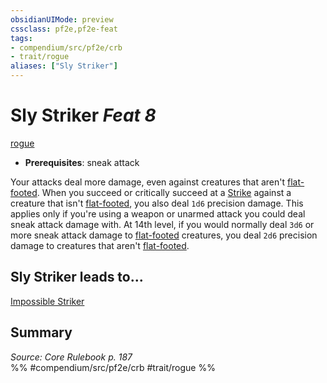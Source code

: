 ```yaml
---
obsidianUIMode: preview
cssclass: pf2e,pf2e-feat
tags:
- compendium/src/pf2e/crb
- trait/rogue
aliases: ["Sly Striker"]
---
```

# Sly Striker  *Feat 8*  
[rogue](../../rules/traits/rogue.md)  

- **Prerequisites**: sneak attack

Your attacks deal more damage, even against creatures that aren't [flat-footed](../../rules/conditions.md#Flat-footed). When you succeed or critically succeed at a [Strike](../../rules/actions/strike.md) against a creature that isn't [flat-footed](../../rules/conditions.md#Flat-footed), you also deal `1d6` precision damage. This applies only if you're using a weapon or unarmed attack you could deal sneak attack damage with. At 14th level, if you would normally deal `3d6` or more sneak attack damage to [flat-footed](../../rules/conditions.md#Flat-footed) creatures, you deal `2d6` precision damage to creatures that aren't [flat-footed](../../rules/conditions.md#Flat-footed).

## Sly Striker leads to...

[Impossible Striker](impossible-striker.md)

## Summary

*Source: Core Rulebook p. 187*  
%% #compendium/src/pf2e/crb #trait/rogue %%